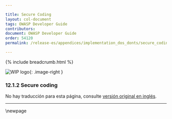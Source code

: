 ```yaml
---

title: Secure Coding
layout: col-document
tags: OWASP Developer Guide
contributors:
document: OWASP Developer Guide
order: 54120
permalink: /release-es/appendices/implementation_dos_donts/secure_coding/

---
```


{% include breadcrumb.html %}

<style type="text/css">
.image-right {
  height: 180px;
  display: block;
  margin-left: auto;
  margin-right: auto;
  float: right;
}
</style>

![WIP logo](../../../assets/images/dg_wip.png "Work in progress"){: .image-right }

### 12.1.2 Secure coding

No hay traducción para esta página, consulte [versión original en inglés][release140102].

----

[release140102]: https://github.com/OWASP/www-project-developer-guide/blob/main/release/14-appendices/01-implementation-dos-donts/02-secure-coding.md

\newpage
